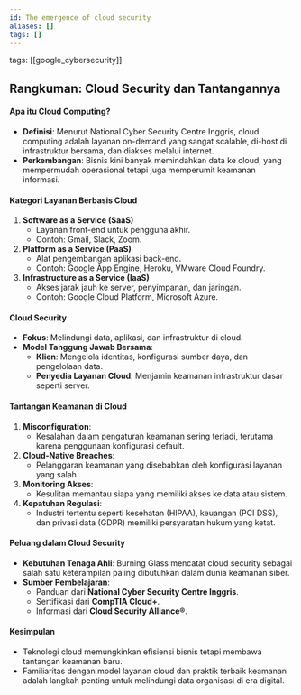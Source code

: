 ```yaml
---
id: The emergence of cloud security
aliases: []
tags: []
---
```


tags: [[google_cybersecurity]]

## Rangkuman: Cloud Security dan Tantangannya

#### Apa itu Cloud Computing?

- **Definisi**: Menurut National Cyber Security Centre Inggris, cloud computing adalah layanan on-demand yang sangat scalable, di-host di infrastruktur bersama, dan diakses melalui internet.
- **Perkembangan**: Bisnis kini banyak memindahkan data ke cloud, yang mempermudah operasional tetapi juga memperumit keamanan informasi.

#### Kategori Layanan Berbasis Cloud

1. **Software as a Service (SaaS)**
   - Layanan front-end untuk pengguna akhir.
   - Contoh: Gmail, Slack, Zoom.
2. **Platform as a Service (PaaS)**
   - Alat pengembangan aplikasi back-end.
   - Contoh: Google App Engine, Heroku, VMware Cloud Foundry.
3. **Infrastructure as a Service (IaaS)**
   - Akses jarak jauh ke server, penyimpanan, dan jaringan.
   - Contoh: Google Cloud Platform, Microsoft Azure.

#### Cloud Security

- **Fokus**: Melindungi data, aplikasi, dan infrastruktur di cloud.
- **Model Tanggung Jawab Bersama**:
  - **Klien**: Mengelola identitas, konfigurasi sumber daya, dan pengelolaan data.
  - **Penyedia Layanan Cloud**: Menjamin keamanan infrastruktur dasar seperti server.

#### Tantangan Keamanan di Cloud

1. **Misconfiguration**:
   - Kesalahan dalam pengaturan keamanan sering terjadi, terutama karena penggunaan konfigurasi default.
2. **Cloud-Native Breaches**:
   - Pelanggaran keamanan yang disebabkan oleh konfigurasi layanan yang salah.
3. **Monitoring Akses**:
   - Kesulitan memantau siapa yang memiliki akses ke data atau sistem.
4. **Kepatuhan Regulasi**:
   - Industri tertentu seperti kesehatan (HIPAA), keuangan (PCI DSS), dan privasi data (GDPR) memiliki persyaratan hukum yang ketat.

#### Peluang dalam Cloud Security

- **Kebutuhan Tenaga Ahli**: Burning Glass mencatat cloud security sebagai salah satu keterampilan paling dibutuhkan dalam dunia keamanan siber.
- **Sumber Pembelajaran**:
  - Panduan dari **National Cyber Security Centre Inggris**.
  - Sertifikasi dari **CompTIA Cloud+**.
  - Informasi dari **Cloud Security Alliance®**.

#### Kesimpulan

- Teknologi cloud memungkinkan efisiensi bisnis tetapi membawa tantangan keamanan baru.
- Familiaritas dengan model layanan cloud dan praktik terbaik keamanan adalah langkah penting untuk melindungi data organisasi di era digital.
